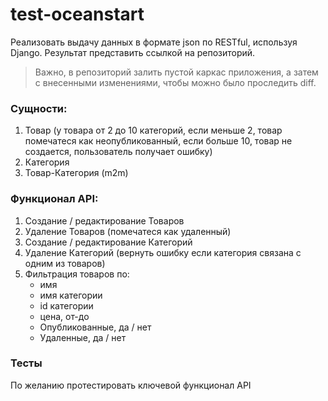 # test-oceanstart
Реализовать выдачу данных в формате json по RESTful, используя Django.
Результат представить ссылкой на репозиторий.
> Важно, в репозиторий залить пустой каркас приложения, а затем с внесенными изменениями, чтобы можно было проследить diff.


### Сущности:
1. Товар (у товара от 2 до 10 категорий, если меньше 2, товар помечатеся как неопубликованный, если больше 10, товар не создается, пользователь получает ошибку)
2. Категория
3. Товар-Категория (m2m)

### Функционал API:
1. Создание / редактирование Товаров 
2. Удаление Товаров (помечатеся как удаленный)
3. Создание / редактирование Категорий 
4. Удаление Категорий (вернуть ошибку если категория связана с одним из товаров)
5. Фильтрация товаров по: 
    - имя
    - имя категории
    - id категории
    - цена, от-до
    - Опубликованные, да / нет
    - Удаленные, да / нет

### Тесты
По желанию протестировать ключевой функционал API
